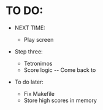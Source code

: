 # TO DO:
- NEXT TIME: 
    - Play screen

- Step three:
    - Tetronimos
    - Score logic -- Come back to

- To do later:
    - Fix Makefile
    - Store high scores in memory
